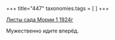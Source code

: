 +++
title="447"
taxonomies.tags = [
]
+++


[Листы сада Мории 1 1924г](/agni/1924)




Мужественно идите вперёд.   


